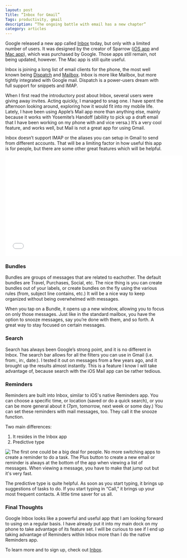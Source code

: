 ```yaml
---
layout: post
Title: “Inbox for Gmail”
Tags: productivity, gmail
description: “The ongoing battle with email has a new chapter”
category: articles
---
```


Google released a new app called [Inbox](http://googleblog.blogspot.ca/2014/10/an-inbox-that-works-for-you.html "Google Inbox") today, but only with a limited number of users. It was designed by the creator of Sparrow ([iOS app](https://itunes.apple.com/us/app/sparrow/id492573565?mt=8&uo=4&at=10l4Qt "Sparrow | iOS ") and [Mac app](https://itunes.apple.com/us/app/sparrow/id417250177?mt=12&uo=4&at=10l4Qt "Sparrow | Mac App")), which was purchased by Google. Those apps still remain, not being updated, however. The Mac app is still quite useful. 

Inbox is joining a long list of email clients for the phone, the most well known being [Dispatch](https://itunes.apple.com/us/app/dispatch-email-meets-gtd-textexpander/id642022747?mt=8&uo=4&at=10l4Qt "Dispatch") and [Mailbox](https://itunes.apple.com/us/app/mailbox/id576502633?mt=8&uo=4&at=10l4Qt "Mailbox"). Inbox is more like Mailbox, but more tightly integrated with Google mail. Dispatch is a power-users dream with full support for snippets and IMAP. 

When I first read the introductory post about Inbox, several users were giving away invites. Acting quickly, I managed to snag one. I have spent the afternoon looking around, exploring how it would fit into my mobile life. Lately, I have been using Apple’s Mail app more than anything else, mainly because it works with Yosemite’s Handoff (abiliity to pick up a draft email  that I have been working on my phone with and vice versa.) It’s a very cool feature, and works well, but Mail is not a great app for using Gmail. 

Inbox doesn’t support IMAP or the aliases you can setup in Gmail to send from different accounts. That will be a limiting factor in how useful this app is for people, but there are some other great features which will be helpful. 


<iframe width="560" height="315" src="//www.youtube.com/embed/bzNTjpUMOp4" frameborder="0" allowfullscreen></iframe>

### Bundles

Bundles are groups of messages that are related to eachother. The default bundles are Travel, Purchases, Social, etc. The nice thing is you can create bundles out of your labels, or create bundles on the fly using the various rules (from, subject line contains, etc.) It will be a nice way to keep organized without being overwhelmed with messages. 

When you tap on a Bundle, it opens up a new window, allowing you to focus on only those messages. Just like in the standard mailbox, you have the option to snooze messages, say you’re done with them, and so forth. A great way to stay focused on certain messages. 

### Search

Search has always been Google’s strong point, and it is no different in Inbox. The search bar allows for all the filters you can use in Gmail (i.e. from:, in:, date:). I tested it out on messages from a few years ago, and it brought up the results almost instantly. This is a feature I know I will take advantage of, because search with the iOS Mail app can be rather tedious. 

### Reminders

Reminders are built into Inbox, similar to iOS's native Reminders app.  You can choose a specific time, or location (saved or do a quick search), or you can be more general about it (7pm, tomorrow, next week or some day.) You can set these reminders with mail messages, too. They call it the snooze function. 

Two main differences:

1. It resides in the Inbox app
2. Predictive type


<img align="left" padding="5px" src=“http://www.foursides.ca/images/inbox.png”>

The first one could be a big deal for people. No more switching apps to create a reminder to do a task. The Plus button to create a new email or reminder is always at the bottom of the app when viewing a list of messages. When viewing a message, you have to make that jump out but it's very fast. 

The predictive type is quite helpful. As soon as you start typing, it brings up suggestions of tasks to do. If you start typing in “Call,” it brings up your most frequent contacts. A little time saver for us all. 

### Final Thoughts

Google Inbox looks like a powerful and useful app that I am looking forward to using on a regular basis. I have already put it into my main dock on my phone to take advantage of its feature set. I will be curious to see if I end up taking advantage of Reminders within Inbox more than I do the native Reminders app. 

To learn more and to sign up, check out [Inbox](http://googleblog.blogspot.ca/2014/10/an-inbox-that-works-for-you.html "Google Inbox"). 
